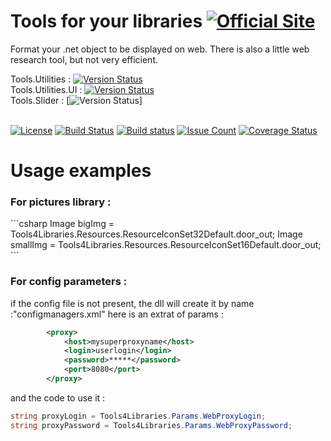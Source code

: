 # Tools for your libraries [![Official Site](https://img.shields.io/badge/site-servodroid.com-orange.svg)](http://servodroid.com)

Format your .net object to be displayed on web. There is also a little web research tool, but not very efficient.

Tools.Utilities : [![Version Status](https://img.shields.io/nuget/v/Tools.Utilities.svg)](https://www.nuget.org/packages/Tools.Utilities/)
<br/>
Tools.Utilities.UI : [![Version Status](https://img.shields.io/nuget/v/Tools.Utilities.UI.svg)](https://www.nuget.org/packages/Tools.Utilities.UI/)
<br/>
Tools.Slider : [![Version Status](https://img.shields.io/nuget/v/Tools.Slider.svg)]<br/>
<br/>

[![License](https://img.shields.io/github/license/brandondahler/Data.HashFunction.svg)](https://raw.githubusercontent.com/ThibaultMontaufray/Tools4Libraries/master/License)
[![Build Status](https://travis-ci.org/ThibaultMontaufray/Tools4Libraries.svg?branch=master)](https://travis-ci.org/ThibaultMontaufray/Tools4Libraries) 
[![Build status](https://ci.appveyor.com/api/projects/status/sidmejyg6biq7gkr?svg=true)](https://ci.appveyor.com/project/ThibaultMontaufray/manager-database)
[![Issue Count](https://codeclimate.com/github/ThibaultMontaufray/Tools4Libraries/badges/issue_count.svg)](https://codeclimate.com/github/ThibaultMontaufray/Tools4Libraries)
[![Coverage Status](https://coveralls.io/repos/github/ThibaultMontaufray/Tools4Libraries/badge.svg?branch=master)](https://coveralls.io/github/ThibaultMontaufray/Tools4Libraries?branch=master)

# Usage examples

<h3>For pictures library : </h3>
```csharp
Image bigImg = Tools4Libraries.Resources.ResourceIconSet32Default.door_out;
Image smallImg = Tools4Libraries.Resources.ResourceIconSet16Default.door_out;
```

<h3>For config parameters :</h3>

if the config file is not present, the dll will create it by name :"configmanagers.xml"
here is an extrat of params :
```xml
		<proxy>
			<host>mysuperproxyname</host>
			<login>userlogin</login>
			<password>*****</password>
			<port>8080</port>
		</proxy>
```
and the code to use it :
```csharp
string proxyLogin = Tools4Libraries.Params.WebProxyLogin;
string proxyPassword = Tools4Libraries.Params.WebProxyPassword;
```

